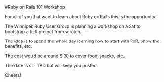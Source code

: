 ﻿#Ruby on Rails 101 Workshop

For all of you that want to learn about Ruby on Rails this is the opportunity!

The Winnipeb Ruby User Group is planning a workshop on a Sat to bootstrap a RoR project from scratch.

The idea is to spend the whole day learning how to start with RoR, show the benefits, etc.

The cost would be around $ 30 to cover food, snacks, etc...

The date is still TBD but will keep you posted.

Cheers!